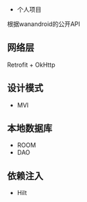 * 个人项目

根据wanandroid的公开API

## 网络层

Retrofit + OkHttp

## 设计模式
- MVI

## 本地数据库
- ROOM
- DAO

## 依赖注入
- Hilt